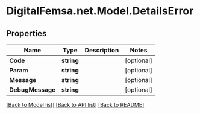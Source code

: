 # DigitalFemsa.net.Model.DetailsError

## Properties

Name | Type | Description | Notes
------------ | ------------- | ------------- | -------------
**Code** | **string** |  | [optional] 
**Param** | **string** |  | [optional] 
**Message** | **string** |  | [optional] 
**DebugMessage** | **string** |  | [optional] 

[[Back to Model list]](../README.md#documentation-for-models) [[Back to API list]](../README.md#documentation-for-api-endpoints) [[Back to README]](../README.md)

